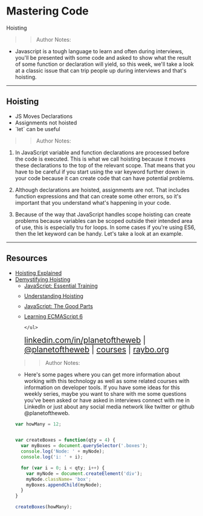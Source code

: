<!-- .slide: data-state="title" -->

# Mastering Code
Hoisting

>>Author Notes:

- Javascript is a tough language to learn and often during interviews, you'll be presented with some code and asked to show what the result of some function or declaration will yield, so this week, we'll take a look at a classic issue that can trip people up during interviews and that's hoisting.

---

## Hoisting

<ul>
  <li class="fragment">JS Moves Declarations</li>
  <li class="fragment">Assignments not hoisted</li>
  <li class="fragment">`let` can be useful</li>
</ul>

>>Author Notes:

1. In JavaScript variable and function declarations are processed before the code is executed. This is what we call hoisting because it moves these declarations to the top of the relevant scope. That means that you have to be careful if you start using the var keyword further down in your code because it can create code that can have potential problems.

1. Although declarations are hoisted, assignments are not. That includes function expressions and that can create some other errors, so it's important that you understand what's happening in your code.

1. Because of the way that JavaScript handles scope hoisting can create problems because variables can be scoped outside their intended area of use, this is especially tru for loops. In some cases if you're using ES6, then the let keyword can be handy. Let's take a look at an example.

---

## Resources
<ul>
  <li><a href="https://www.kenneth-truyers.net/2013/04/20/javascript-hoisting-explained/">Hoisting Explained</a></li>
  <li><a href="https://www.sitepoint.com/demystifying-javascript-variable-scope-hoisting/">Demystifying Hoisting</a></li>
  <li style="list-style: none;">
    <ul>
      <li style="margin-bottom: 10px"><a href="https://www.linkedin.com/learning/javascript-essential-training-3">JavaScript: Essential Training</a></li>
      <li style="margin-bottom: 10px"><a href="https://www.linkedin.com/learning/javascript-functions/understanding-hoisting-and-variable-scope">Understanding Hoisting</a></li>
      <li style="margin-bottom: 10px"><a href="https://www.linkedin.com/learning/the-good-parts-of-javascript-and-the-web">JavaScript: The Good Parts</a></li>
      <li style="margin-bottom: 10px"><a href="https://www.linkedin.com/learning/learning-ecmascript-6/arrow-functions-and-the-this-scope">Learning ECMAScript 6
</a></li>
      
    </ul>
  <li style="list-style: none; font-size: 1.3rem;"><a href="https://www.linkedin.com/in/planetoftheweb">linkedin.com/in/planetoftheweb</a> | <a href="https://www.twitter.com/planetoftheweb">@planetoftheweb</a> | <a href="https://www.linkedin.com/learning/instructors/ray-villalobos">courses</a> | <a href="https://raybo.org">raybo.org</a></li>
</ul>

>> Author Notes:
- Here's some pages where you can get more information about working with this technology as well as some related courses with information on developer tools. If you have some ideas for this weekly series, maybe you want to share with me some questions you've been asked or have asked in interviews connect with me in LinkedIn or just about any social media network like twitter or github @planetoftheweb.

```script.js
var howMany = 12;


var createBoxes = function(qty = 4) {
  var myBoxes = document.querySelector('.boxes');  
  console.log('Node: ' + myNode);
  console.log('i: ' + i);

  for (var i = 0; i < qty; i++) {
    var myNode = document.createElement('div');
    myNode.className= 'box';
    myBoxes.appendChild(myNode);
  }
}

createBoxes(howMany);

```